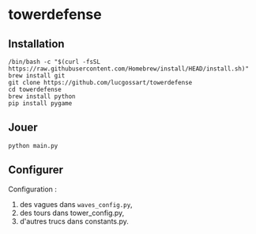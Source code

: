 # towerdefense

## Installation

`/bin/bash -c "$(curl -fsSL https://raw.githubusercontent.com/Homebrew/install/HEAD/install.sh)"`    
`brew install git`     
`git clone https://github.com/lucgossart/towerdefense`    
`cd towerdefense`     
`brew install python`     
`pip install pygame`

## Jouer

`python main.py`

## Configurer

Configuration :
1. des vagues dans `waves_config.py`,
2. des tours dans tower_config.py,
3. d'autres trucs dans constants.py.
